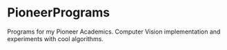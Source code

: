 # PioneerPrograms
Programs for my Pioneer Academics. Computer Vision implementation and experiments with cool algorithms.
